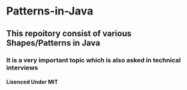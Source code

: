 # Patterns-in-Java
<h2>This repoitory consist of various Shapes/Patterns in Java</h2>
<h3>It is a very important topic which is also asked in technical interviews</h3>
<h4>Lisenced Under MIT</h4>
